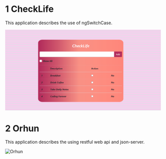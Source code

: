 # 1 CheckLife
This application describes the use of ngSwitchCase.

![CheckLife](https://github.com/NisanurBulut/AdventureOfAngular/blob/master/Trailers/Trailer_CheckLife.gif)

# 2 Orhun
This application describes the using restful web api and json-server.

![Orhun](https://github.com/NisanurBulut/AdventureOfAngular/blob/master/Trailers/Trailer_Orhun.gif)